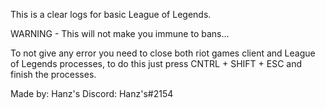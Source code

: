 This is a clear logs for basic League of Legends.

WARNING - This will not make you immune to bans...

To not give any error you need to close both riot games client and League of Legends processes, to do this just press CNTRL + SHIFT + ESC and finish the processes.

Made by: Hanz's
Discord: Hanz's#2154
